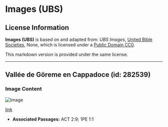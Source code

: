 # Images (UBS)

## License Information

**Images (UBS)** is based on and adapted from: _UBS Images_, [United Bible Societies](https://unitedbiblesocieties.org/), None, which is licensed under a [Public Domain CC0](https://creativecommons.org/public-domain/cc0/).

This markdown version is provided under the same license.



--------------------------------

## Vallée de Göreme en Cappadoce (id: 282539)

### Image Content

![Image](https://cdn.aquifer.bible/aquifer-content/resources/Media/WEB-0271_göreme_valley_in_cappadocia.jpg)

[link](https://cdn.aquifer.bible/aquifer-content/resources/Media/WEB-0271_göreme_valley_in_cappadocia.jpg)

* **Associated Passages:** ACT 2:9; 1PE 1:1

